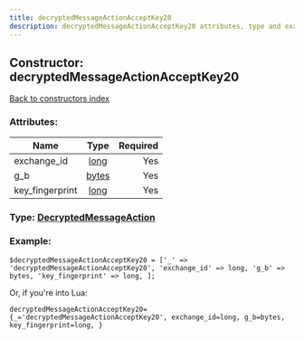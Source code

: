 ```yaml
---
title: decryptedMessageActionAcceptKey20
description: decryptedMessageActionAcceptKey20 attributes, type and example
---
```

## Constructor: decryptedMessageActionAcceptKey20  
[Back to constructors index](index.md)



### Attributes:

| Name     |    Type       | Required |
|----------|:-------------:|---------:|
|exchange\_id|[long](../types/long.md) | Yes|
|g\_b|[bytes](../types/bytes.md) | Yes|
|key\_fingerprint|[long](../types/long.md) | Yes|



### Type: [DecryptedMessageAction](../types/DecryptedMessageAction.md)


### Example:

```
$decryptedMessageActionAcceptKey20 = ['_' => 'decryptedMessageActionAcceptKey20', 'exchange_id' => long, 'g_b' => bytes, 'key_fingerprint' => long, ];
```  

Or, if you're into Lua:  


```
decryptedMessageActionAcceptKey20={_='decryptedMessageActionAcceptKey20', exchange_id=long, g_b=bytes, key_fingerprint=long, }

```


